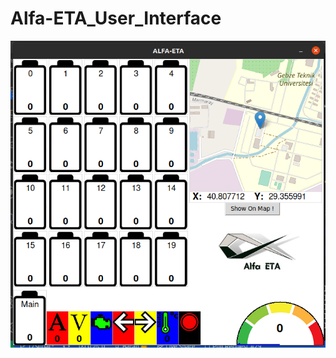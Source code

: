 # Alfa-ETA_User_Interface
![alt text](https://github.com/baransolmaz/Alfa-ETA_User_Interface/blob/17Subat/Current/14.png)

